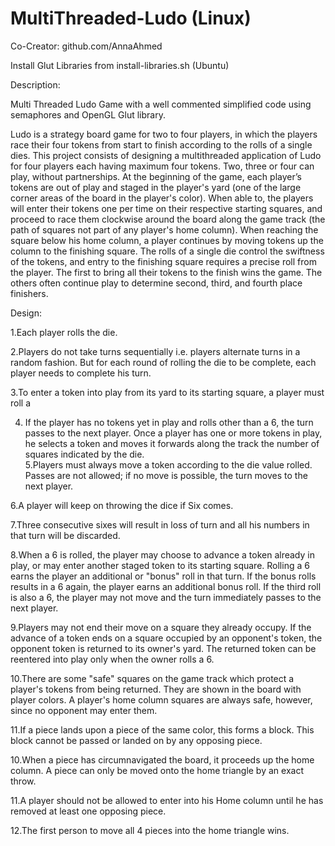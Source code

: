 # MultiThreaded-Ludo (Linux)
  
Co-Creator: github.com/AnnaAhmed  

Install Glut Libraries from install-libraries.sh (Ubuntu)

Description:

Multi Threaded Ludo Game with a well commented simplified code using semaphores and OpenGL Glut library.

Ludo is a strategy board game for two to four players, in which the players race their
four tokens from start to finish according to the rolls of a single dies. This project
consists of designing a multithreaded application of Ludo for four players each having
maximum four tokens. Two, three or four can play, without partnerships. At the
beginning of the game, each player’s tokens are out of play and staged in the player's
yard (one of the large corner areas of the board in the player's color). When able to, the
players will enter their tokens one per time on their respective starting squares, and
proceed to race them clockwise around the board along the game track (the path of
squares not part of any player's home column). When reaching the square below his
home column, a player continues by moving tokens up the column to the finishing
square.
The rolls of a single die control the swiftness of the tokens, and entry to the finishing
square requires a precise roll from the player. The first to bring all their tokens to the
finish wins the game. The others often continue play to determine second, third, and
fourth place finishers.

Design:

  1.Each player rolls the die.
  
  2.Players do not take turns sequentially i.e. players alternate turns in a random fashion.
  But for each round of rolling the die to be complete, each player needs to complete
  his turn.
  
  3.To enter a token into play from its yard to its starting square, a player must roll a 
  
  4. If the player has no tokens yet in play and rolls other than a 6, the turn passes to the
  next player. Once a player has one or more tokens in play, he selects a token and moves it forwards along the track the number of squares indicated by the die.     
  5.Players must always move a token according to the die value rolled.
  Passes are not allowed; if no move is possible, the turn moves to the next player.
  
  6.A player will keep on throwing the dice if Six comes.
  
  7.Three consecutive sixes will result in loss of turn and all his numbers in that turn will
  be discarded.
  
  8.When a 6 is rolled, the player may choose to advance a token already in play, or may
  enter another staged token to its starting square. Rolling a 6 earns the player an
  additional or "bonus" roll in that turn. If the bonus rolls results in a 6 again, the player
  earns an additional bonus roll. If the third roll is also a 6, the player may not move and
  the turn immediately passes to the next player.
  
  9.Players may not end their move on a square they already occupy. If the advance of a
  token ends on a square occupied by an opponent's token, the opponent token is
  returned to its owner's yard. The returned token can be reentered into play only when
  the owner rolls a 6.
  
  10.There are some "safe" squares on the game track which protect a player's tokens from
  being returned. They are shown in the board with player colors. A player's home
  column squares are always safe, however, since no opponent may enter them.
  
  11.If a piece lands upon a piece of the same color, this forms a block. This block cannot
  be passed or landed on by any opposing piece.
  
  10.When a piece has circumnavigated the board, it proceeds up the home column. A
  piece can only be moved onto the home triangle by an exact throw.
  
  11.A player should not be allowed to enter into his Home column until he has removed
  at least one opposing piece.
  
  12.The first person to move all 4 pieces into the home triangle wins.
